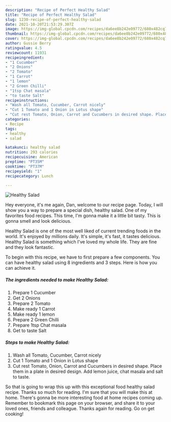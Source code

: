 ```yaml
---
description: "Recipe of Perfect Healthy Salad"
title: "Recipe of Perfect Healthy Salad"
slug: 1230-recipe-of-perfect-healthy-salad
date: 2021-10-20T21:53:29.307Z
image: https://img-global.cpcdn.com/recipes/da6ee8b242e09772/680x482cq70/healthy-salad-recipe-main-photo.jpg
thumbnail: https://img-global.cpcdn.com/recipes/da6ee8b242e09772/680x482cq70/healthy-salad-recipe-main-photo.jpg
cover: https://img-global.cpcdn.com/recipes/da6ee8b242e09772/680x482cq70/healthy-salad-recipe-main-photo.jpg
author: Gussie Berry
ratingvalue: 4.5
reviewcount: 11931
recipeingredient:
- "1 Cucumber"
- "2 Onions"
- "2 Tomato"
- "1 Carrot"
- "1 lemon"
- "2 Green Chilli"
- "1tsp Chat masala"
- "to taste Salt"
recipeinstructions:
- "Wash all Tomato, Cucumber, Carrot nicely"
- "Cut 1 Tomato and 1 Onion in Lotus shape"
- "Cut rest Tomato, Onion, Carrot and Cucumbers in desired shape. Place them in a plate in desired design. Add lemon juice, chat masala and salt to taste."
categories:
- Recipe
tags:
- healthy
- salad

katakunci: healthy salad 
nutrition: 293 calories
recipecuisine: American
preptime: "PT35M"
cooktime: "PT37M"
recipeyield: "1"
recipecategory: Lunch

---
```



![Healthy Salad](https://img-global.cpcdn.com/recipes/da6ee8b242e09772/680x482cq70/healthy-salad-recipe-main-photo.jpg)

Hey everyone, it's me again, Dan, welcome to our recipe page. Today, I will show you a way to prepare a special dish, healthy salad. One of my favorites food recipes. This time, I'm gonna make it a little bit tasty. This is gonna smell and look delicious.

Healthy Salad is one of the most well liked of current trending foods in the world. It's enjoyed by millions daily. It's simple, it's fast, it tastes delicious. Healthy Salad is something which I've loved my whole life. They are fine and they look fantastic.




To begin with this recipe, we have to first prepare a few components. You can have healthy salad using 8 ingredients and 3 steps. Here is how you can achieve it.

<!--inarticleads1-->

##### The ingredients needed to make Healthy Salad:

1. Prepare 1 Cucumber
1. Get 2 Onions
1. Prepare 2 Tomato
1. Make ready 1 Carrot
1. Make ready 1 lemon
1. Prepare 2 Green Chilli
1. Prepare 1tsp Chat masala
1. Get to taste Salt




<!--inarticleads2-->

##### Steps to make Healthy Salad:

1. Wash all Tomato, Cucumber, Carrot nicely
1. Cut 1 Tomato and 1 Onion in Lotus shape
1. Cut rest Tomato, Onion, Carrot and Cucumbers in desired shape. Place them in a plate in desired design. Add lemon juice, chat masala and salt to taste.




So that is going to wrap this up with this exceptional food healthy salad recipe. Thanks so much for reading. I'm sure that you will make this at home. There's gonna be more interesting food at home recipes coming up. Remember to bookmark this page on your browser, and share it to your loved ones, friends and colleague. Thanks again for reading. Go on get cooking!
